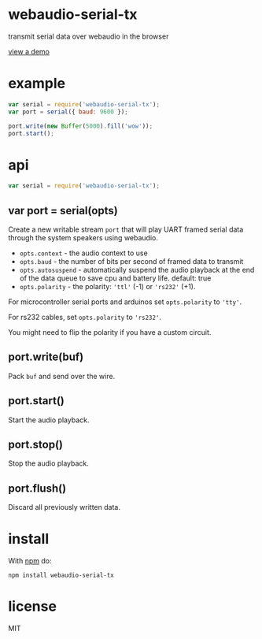 # webaudio-serial-tx

transmit serial data over webaudio in the browser

[view a demo](https://d39df2d6c4a51b06f1de4123bc0a1a981ec0963a.htmlb.in)

# example

``` js
var serial = require('webaudio-serial-tx');
var port = serial({ baud: 9600 });

port.write(new Buffer(5000).fill('wow'));
port.start();
```

# api

``` js
var serial = require('webaudio-serial-tx');
```

## var port = serial(opts)

Create a new writable stream `port` that will play UART framed serial data
through the system speakers using webaudio.

* `opts.context` - the audio context to use
* `opts.baud` - the number of bits per second of framed data to transmit
* `opts.autosuspend` - automatically suspend the audio playback at the end of
the data queue to save cpu and battery life. default: true
* `opts.polarity` - the polarity: `'ttl'` (-1) or `'rs232'` (+1).

For microcontroller serial ports and arduinos set `opts.polarity` to `'tty'`.

For rs232 cables, set `opts.polarity` to `'rs232'`.

You might need to flip the polarity if you have a custom circuit.

## port.write(buf)

Pack `buf` and send over the wire.

## port.start()

Start the audio playback.

## port.stop()

Stop the audio playback.

## port.flush()

Discard all previously written data.

# install

With [npm](https://npmjs.org) do:

```
npm install webaudio-serial-tx
```

# license

MIT
